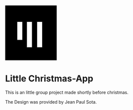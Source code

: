 ![app_akademie_logo](app_akademie_logo.png)

# Little Christmas-App

This is an little group project made shortly before christmas.  

The Design was provided by Jean Paul Sota.